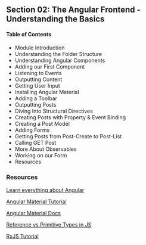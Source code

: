 ## Section 02: The Angular Frontend - Understanding the Basics

#### Table of Contents
- Module Introduction
- Understanding the Folder Structure
- Understanding Angular Components
- Adding our First Component
- Listening to Events
- Outputting Content
- Getting User Input
- Installing Angular Material
- Adding a Toolbar
- Outputting Posts
- Diving Into Structural Directives
- Creating Posts with Property & Event Binding
- Creating a Post Model
- Adding Forms
- Getting Posts from Post-Create to Post-List
- Calling GET Post
- More About Observables
- Working on our Form
- Resources


### Resources
[Learn everything about Angular](https://academind.com/learn/angular)

[Angular Material Tutorial](https://academind.com/learn/angular/angular-material-a-thorough-guide/)

[Angular Material Docs](https://material.angular.io/)

[Reference vs Primitive Types in JS](https://academind.com/learn/javascript/reference-vs-primitive-values/)

[RxJS Tutorial](https://academind.com/learn/javascript/understanding-rxjs/)